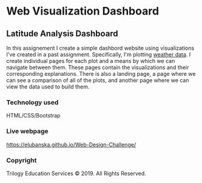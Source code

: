 # Web Visualization Dashboard

## Latitude Analysis Dashboard

In this assignement I create a simple dashbord website using visualizations I've created in a past assignment. Specifically, I'm plotting [weather data](Resources/cities.csv). I create individual pages for each plot and a means by which we can navigate between them. These pages contain the visualizations and their corresponding explanations. There is also a landing page, a page where we can see a comparison of all of the plots, and another page where we can view the data used to build them.

### Technology used

HTML/CSS/Bootstrap

### Live webpage

https://elubanska.github.io/Web-Design-Challenge/

### Copyright

Trilogy Education Services © 2019. All Rights Reserved.
